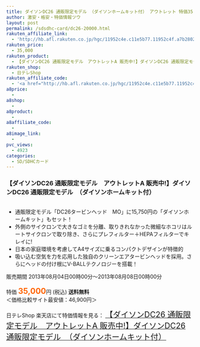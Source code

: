 ```yaml
---
title: ダイソンDC26 通販限定モデル （ダイソンホームキット付） アウトレット 特価35,000円！
author: 激安・格安・特価情報ツウ
layout: post
permalink: /sdsdhc-card/dc26-20000.html
rakuten_affiliate_link:
  - 'http://hb.afl.rakuten.co.jp/hgc/11952c4e.c11e5b77.11952c4f.a7b2802a/?pc=http%3a%2f%2fitem.rakuten.co.jp%2fntvshop%2f521ol363%2f%3fscid%3daf_link_img&amp;m=http%3a%2f%2fm.rakuten.co.jp%2fntvshop%2fi%2f10002591%2f'
rakuten_price:
  - 35,000
rakuten_product:
  - 【ダイソンDC26 通販限定モデル　アウトレットA 販売中!】ダイソンDC26 通販限定モデル　（ダイソンホームキット付）
rakuten_shop:
  - 日テレShop
rakuten_affiliate_code:
  - '<a href="http://hb.afl.rakuten.co.jp/hgc/11952c4e.c11e5b77.11952c4f.a7b2802a/?pc=http%3a%2f%2fitem.rakuten.co.jp%2fntvshop%2f521ol363%2f%3fscid%3daf_link_img&amp;m=http%3a%2f%2fm.rakuten.co.jp%2fntvshop%2fi%2f10002591%2f" target="_blank"><img src ="http://hbb.afl.rakuten.co.jp/hgb/?pc=http%3a%2f%2fthumbnail.image.rakuten.co.jp%2f%400_mall%2fntvshop%2fcabinet%2fmain3%2f521ol363.jpg%3f_ex%3d128x128&amp;m=http%3a%2f%2fthumbnail.image.rakuten.co.jp%2f%400_mall%2fntvshop%2fcabinet%2fmain3%2f521ol363.jpg%3f_ex%3d80x80" border="0"></a>'
a8price:
  - 
a8shop:
  - 
a8product:
  - 
a8affiliate_code:
  - 
a8image_link:
  - 
pvc_views:
  - 4923
categories:
  - SD/SDHCカード
---
```

### 【ダイソンDC26 通販限定モデル　アウトレットA 販売中!】ダイソンDC26 通販限定モデル　（ダイソンホームキット付）

<div class="img-bg2 img_L">
  <a href="http://hb.afl.rakuten.co.jp/hgc/11952c4e.c11e5b77.11952c4f.a7b2802a/?pc=http%3a%2f%2fitem.rakuten.co.jp%2fntvshop%2f521ol363%2f%3fscid%3daf_link_img&m=http%3a%2f%2fm.rakuten.co.jp%2fntvshop%2fi%2f10002591%2f" target="_blank"><img src="http://hbb.afl.rakuten.co.jp/hgb/?pc=http%3a%2f%2fthumbnail.image.rakuten.co.jp%2f%400_mall%2fntvshop%2fcabinet%2fmain3%2f521ol363.jpg%3f_ex%3d128x128&m=http%3a%2f%2fthumbnail.image.rakuten.co.jp%2f%400_mall%2fntvshop%2fcabinet%2fmain3%2f521ol363.jpg%3f_ex%3d80x80" border="0" title="" alt="" /></a>
</div>

<!--more-->

  * 通販限定モデル「DC26タービンヘッド　MO」に15,750円の「ダイソンホームキット」もセット！
  * 外側のサイクロンで大きなゴミを分離、取りきれなかった微細なホコリはルートサイクロンで取り除き、さらにプレフィルター＋HEPAフィルターでキレイに!　
  * 日本の家庭環境を考慮してA4サイズに乗るコンパクトデザインが特徴的
  * 吸い込む空気を力を応用した独自のクリーンエアタービンヘッドを採用。さらにヘッドの付け根にV-BALLテクノロジーを搭載！

販売期間 2013年08月04日00時00分～2013年08月08日00時00分  
<br clear="all" />特価 <span style="color: #ff6600; font-size: 150%;"><strong>35,000</strong></span>円 (税込) **送料無料**  
＜価格比較サイト最安値：46,900円＞

日テレShop 楽天店にて特価情報を見る： <a href="http://hb.afl.rakuten.co.jp/hgc/11952c4e.c11e5b77.11952c4f.a7b2802a/?pc=http%3a%2f%2fitem.rakuten.co.jp%2fntvshop%2f521ol363%2f%3fscid%3daf_link_img&m=http%3a%2f%2fm.rakuten.co.jp%2fntvshop%2fi%2f10002591%2f" target="_blank"><span style="font-size: 150%;">【ダイソンDC26 通販限定モデル　アウトレットA 販売中!】ダイソンDC26 通販限定モデル　（ダイソンホームキット付）</span></a>
